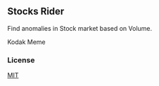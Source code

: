## Stocks Rider

Find anomalies in Stock market based on Volume.

Kodak Meme

### License

[MIT](https://choosealicense.com/licenses/mit/)
